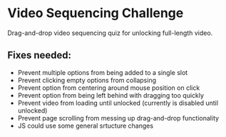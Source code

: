 # Video Sequencing Challenge
Drag-and-drop video sequencing quiz for unlocking full-length video.

## Fixes needed:
- Prevent multiple options from being added to a single slot
- Prevent clicking empty options from collapsing
- Prevent option from centering around mouse position on click
- Prevent option from being left behind with dragging too quickly
- Prevent video from loading until unlocked (currently is disabled until unlocked)
- Prevent page scrolling from messing up drag-and-drop functionality
- JS could use some general srtucture changes